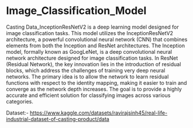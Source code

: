 # Image_Classification_Model
Casting Data_InceptionResNetV2 is a deep learning model designed for image classification tasks. This model utilizes the InceptionResNetV2 architecture, a powerful convolutional neural network (CNN) that combines elements from both the Inception and ResNet architectures. 
The Inception model, formally known as GoogLeNet, is a deep convolutional neural network architecture designed for image classification tasks. 
In ResNet (Residual Network), the key innovation lies in the introduction of residual blocks, which address the challenges of training very deep neural networks. The primary idea is to allow the network to learn residual functions with respect to the identity mapping, making it easier to train and converge as the network depth increases.
The goal is to provide a highly accurate and efficient solution for classifying images across various categories.


Dataset:- https://www.kaggle.com/datasets/ravirajsinh45/real-life-industrial-dataset-of-casting-product/data
